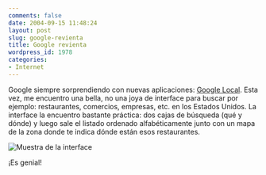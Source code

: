 ```yaml
---
comments: false
date: 2004-09-15 11:48:24
layout: post
slug: google-revienta
title: Google revienta
wordpress_id: 1978
categories:
- Internet
---
```


Google siempre sorprendiendo con nuevas aplicaciones: [Google Local](http://www.google.com/lochp). Esta vez, me encuentro una bella, no una joya de interface para buscar por ejemplo: restaurantes, comercios, empresas, etc. en los Estados Unidos. La interface la encuentro bastante práctica: dos cajas de búsqueda (qué y dónde) y luego sale el listado ordenado alfabéticamente junto con un mapa de la zona donde te indica dónde están esos restaurantes.





![Muestra de la interface](http://www.minid.net/images/google-maps.png)





¡Es genial!




 
